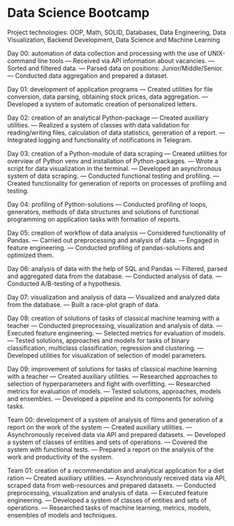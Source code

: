 # Data Science Bootcamp

Project technologies: OOP, Math, SOLID, Databases, Data Engineering, Data
Visualization, Backend Development, Data Science and Machine Learning

Day 00: automation of data collection and processing with the use of
UNIX-command line tools
— Received via API information about vacancies.
— Sorted and filtered data.
— Parsed data on positions: Junior/Middle/Senior.
— Conducted data aggregation and prepared a dataset.

Day 01: development of application programs
— Created utilities for file conversion, data parsing, obtaining stock prices,
  data aggregation.
— Developed a system of automatic creation of personalized letters.

Day 02: creation of an analytical Python-package
— Created auxiliary utilities.
— Realized a system of classes with data validation for reading/writing files,
  calculation of data statistics, generation of a report.
— Integrated logging and functionality of notifications in Telegram.

Day 03: creation of a Python-module of data scraping
— Created utilities for overview of Python venv and installation of
  Python-packages.
— Wrote a script for data visualization in the terminal.
— Developed an asynchronous system of data scraping.
— Conducted functional testing and profiling.
— Created functionality for generation of reports on processes of profiling and
  testing.

Day 04: profiling of Python-solutions
— Conducted profiling of loops, generators, methods of data structures and
  solutions of functional programming on application tasks with formation of
  reports.

Day 05: creation of workflow of data analysis
— Considered functionality of Pandas.
— Carried out preprocessing and analysis of data.
— Engaged in feature engineering.
— Conducted profiling of pandas-solutions and optimized them.

Day 06: analysis of data with the help of SQL and Pandas
— Filtered, parsed and aggregated data from the database.
— Conducted analysis of data.
— Conducted A/B-testing of a hypothesis.

Day 07: visualization and analysis of data
— Visualized and analyzed data from the database.
— Built a race-plot graph of data.

Day 08: creation of solutions of tasks of classical machine learning with a
teacher
— Conducted preprocessing, visualization and analysis of data.
— Executed feature engineering.
— Selected metrics for evaluation of models.
— Tested solutions, approaches and models for tasks of binary classification,
  multiclass classification, regression and clustering.
— Developed utilities for visualization of selection of model parameters.

Day 09: improvement of solutions for tasks of classical machine learning with a
teacher
— Created auxiliary utilities.
— Researched approaches to selection of hyperparameters and fight with
  overfitting.
— Researched metrics for evaluation of models.
— Tested solutions, approaches, models and ensembles.
— Developed a pipeline and its components for solving tasks.

Team 00: development of a system of analysis of films and generation of a report
on the work of the system
— Created auxiliary utilities.
— Asynchronously received data via API and prepared datasets.
— Developed a system of classes of entities and sets of operations.
— Covered the system with functional tests.
— Prepared a report on the analysis of the work and productivity of the system.

Team 01: creation of a recommendation and analytical application for a diet
ration
— Created auxiliary utilities.
— Asynchronously received data via API, scraped data from web-resources and
  prepared datasets.
— Conducted preprocessing, visualization and analysis of data.
— Executed feature engineering.
— Developed a system of classes of entities and sets of operations.
— Researched tasks of machine learning, metrics, models, ensembles of models and
  techniques.
